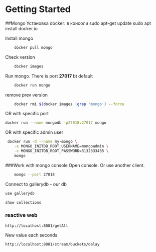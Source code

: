 # Getting Started

##Mongo
Установка docker:
в консоли
sudo apt-get update
sudo apt install docker.io

Install mongo 
```bash
    docker pull mongo
```
Check version
```bash
    docker images
```
Run mongo. There is port **27017** bt default
```bash
    docker run mongo
```

remove prev version  
```bash
    docker rmi $(docker images |grep 'mongo') --force
```
OR with specific port 
```bash  
docker run --name mongodb -p27018:27017 mongo
```
OR with specific admin user 
```bash
 docker run -d --name my-mongo \
    -e MONGO_INITDB_ROOT_USERNAME=mongoadmin \
    -e MONGO_INITDB_ROOT_PASSWORD=3132333435 \
    mongo
```

###Work with mongo console 
Open console. Or use another client. 
```bash
    mongo --port 27018
```
Connect to gallerydb - our db 
```bash
use gallerydb
```

```bash
show collections
```

### reactive web

```http request
http://localhost:8081/getAll
``` 

New value each seconds 
```http request
http://localhost:8081/stream/buckets/delay
```





